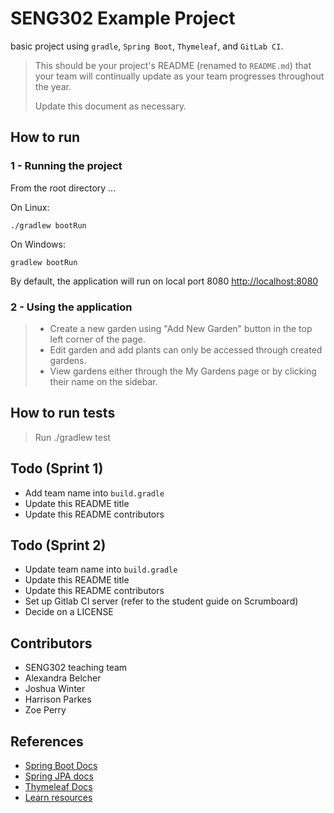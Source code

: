 # SENG302 Example Project

basic project using ```gradle```, ```Spring Boot```, ```Thymeleaf```, and ```GitLab CI```.

> This should be your project's README (renamed to `README.md`) that your team will continually update as your team
> progresses throughout the year.
>
> Update this document as necessary.

## How to run

### 1 - Running the project
From the root directory ...

On Linux:
```
./gradlew bootRun
```

On Windows:
```
gradlew bootRun
```

By default, the application will run on local port 8080 [http://localhost:8080](http://localhost:8080)

### 2 - Using the application

> - Create a new garden using "Add New Garden" button in the top left corner of the page.
> - Edit garden and add plants can only be accessed through created gardens.
> - View gardens either through the My Gardens page or by clicking their name on the sidebar.
>

## How to run tests

> Run ./gradlew test

## Todo (Sprint 1)

- Add team name into `build.gradle`
- Update this README title
- Update this README contributors

## Todo (Sprint 2)

- Update team name into `build.gradle`
- Update this README title
- Update this README contributors
- Set up Gitlab CI server (refer to the student guide on Scrumboard)
- Decide on a LICENSE

## Contributors

- SENG302 teaching team
- Alexandra Belcher
- Joshua Winter
- Harrison Parkes
- Zoe Perry

## References

- [Spring Boot Docs](https://docs.spring.io/spring-boot/docs/current/reference/htmlsingle/)
- [Spring JPA docs](https://docs.spring.io/spring-data/jpa/docs/current/reference/html/)
- [Thymeleaf Docs](https://www.thymeleaf.org/documentation.html)
- [Learn resources](https://learn.canterbury.ac.nz/course/view.php?id=17797&section=8)
